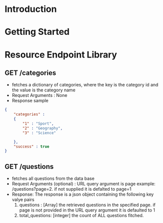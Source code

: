 # Introduction

# Getting Started

# Resource Endpoint Library

## GET /categories
- fetches a dictionary of categories, where the key is the category id  and the value is the category name
- Request Arguments : None
- Response sample

```json
{
    "categories" : 
    {
        "1" : "Sport",
        "2" : "Geography",
        "3" : "Science"

    },
    "success" : true
}
```
## GET /questions
- fetches all questions from the data base
- Request Arguments (optional) : URL query argument is page example: /questions?page=2. if not supplied it is defalted to page=1
- Response: The response is a json object containing the following key valye pairs
    1. questions : [Array] the retrieved questions in the specified page. if page is not provided in the URL query argument it is defaulted to 1
    2. total_questions: [integer] the count of ALL questions fitched.